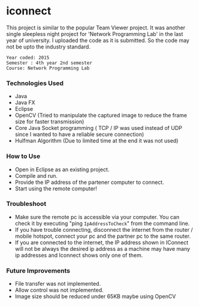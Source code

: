 # iconnect
This project is similar to the popular Team Viewer project. It was another single sleepless night project for 'Network Programming Lab' in the last year of university. 
I uploaded the code as it is submitted. So the code may not be upto the industry standard.

````
Year coded: 2015
Semester : 4th year 2nd semester
Course: Network Programming Lab
`````

### Technologies Used
- Java
- Java FX
- Eclipse
- OpenCV (Tried to manipulate the captured image to reduce the frame size for faster transmission)
- Core Java Socket programming ( TCP / IP was used instead of UDP since I wanted to have a reliable secure connection)
- Hulfman Algorithm (Due to limited time at the end it was not used) 


### How to Use
- Open in Eclipse as an existing project.
- Compile and run.
- Provide the IP address of the partener computer to connect.
- Start using the remote computer!


### Troubleshoot

- Make sure the remote pc is accessible via your computer. You can check it by executing "ping `IpAddressToCheck`" from the command line.
- If you have trouble connecting, disconnect the internet from the router / mobile hotspot, 
connect your pc and the partner pc to the same router.
- If you are connected to the internet, the IP address shown in IConnect will not be always the desired ip address as a 
machine may have many ip addresses and Iconnect shows only one of them.


### Future Improvements

- File transfer was not implemented.
- Allow control was not implemented.
- Image size should be reduced under 65KB maybe using OpenCV
